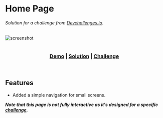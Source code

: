# Home Page
###### Solution for a challenge from [Devchallenges.io](http://devchallenges.io).

![screenshot](https://repository-images.githubusercontent.com/370176076/b9b5cd74-459f-4d76-b13d-3400c576d78b)
<br /><br />
<h3 align="center">
   <a href="https://aboodibrahim.github.io/home-page">Demo</a>
   <span> | </span>
   <a href="https://github.com/AboodIbrahim/home-page">Solution</a>
   <span> | </span>
   <a href="https://devchallenges.io/challenges/xobQBuf8zWWmiYMIAZe0">Challenge</a>
</h3>
<br />

## Features
- Added a simple navigation for small screens.

**_Note that this page is not fully interactive as it's designed for a specific [challenge](https://devchallenges.io/challenges/xobQBuf8zWWmiYMIAZe0)._**